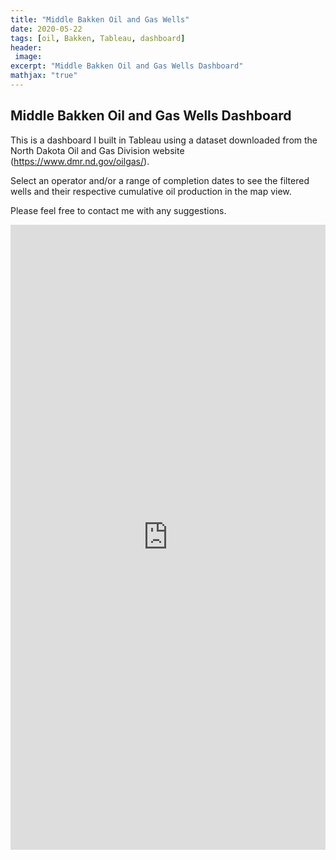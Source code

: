 ```yaml
---
title: "Middle Bakken Oil and Gas Wells"
date: 2020-05-22
tags: [oil, Bakken, Tableau, dashboard]
header:
 image:
excerpt: "Middle Bakken Oil and Gas Wells Dashboard"
mathjax: "true"
---
```


## Middle Bakken Oil and Gas Wells Dashboard

This is a dashboard I built in Tableau using a dataset downloaded from the North Dakota Oil and Gas Division website (https://www.dmr.nd.gov/oilgas/).

Select an operator and/or a range of completion dates to see the filtered wells and their respective cumulative oil production in the map view.

Please feel free to contact me with any suggestions.
 
<center>

<iframe src="https://public.tableau.com/views/NorthDakotaMiddleBakkenOilandGasWells2/Dashboard2?:showVizHome=no&amp;:embed=true" width="100%" height="1000" frameborder="0">

</iframe>

</center>